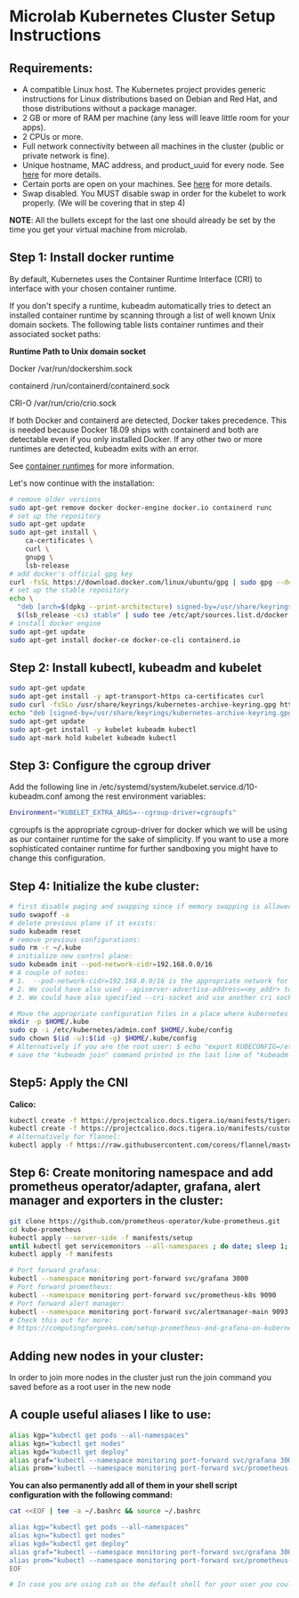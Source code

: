 # Microlab Kubernetes Cluster Setup Instructions

## Requirements: 
* A compatible Linux host. The Kubernetes project provides generic instructions for Linux distributions based on Debian and Red Hat, and those distributions without a package manager.
* 2 GB or more of RAM per machine (any less will leave little room for your apps).
* 2 CPUs or more.
* Full network connectivity between all machines in the cluster (public or private network is fine).
* Unique hostname, MAC address, and product_uuid for every node. See [here](https://kubernetes.io/docs/setup/production-environment/tools/kubeadm/install-kubeadm/#verify-mac-address) for more details.
* Certain ports are open on your machines. See [here](https://kubernetes.io/docs/setup/production-environment/tools/kubeadm/install-kubeadm/#check-required-ports) for more details.
* Swap disabled. You MUST disable swap in order for the kubelet to work properly. (We will be covering that in step 4)
 
 **NOTE**: All the bullets except for the last one should already be set by the time you get your virtual machine from microlab.

## Step 1: Install docker runtime 
By default, Kubernetes uses the Container Runtime Interface (CRI) to interface with your chosen container runtime.

If you don't specify a runtime, kubeadm automatically tries to detect an installed container runtime by scanning through a list of well known Unix domain sockets. The following table lists container runtimes and their associated socket paths:

**Runtime	Path to Unix domain socket**

Docker	/var/run/dockershim.sock

containerd	/run/containerd/containerd.sock

CRI-O	/var/run/crio/crio.sock

If both Docker and containerd are detected, Docker takes precedence. This is needed because Docker 18.09 ships with containerd and both are detectable even if you only installed Docker. If any other two or more runtimes are detected, kubeadm exits with an error.

See [container runtimes](https://kubernetes.io/docs/setup/production-environment/container-runtimes/) for more information.

Let's now continue with the installation:
```bash 
# remove older versions
sudo apt-get remove docker docker-engine docker.io containerd runc
# set up the repository
sudo apt-get update
sudo apt-get install \
    ca-certificates \
    curl \
    gnupg \
    lsb-release
# add docker's official gpg key
curl -fsSL https://download.docker.com/linux/ubuntu/gpg | sudo gpg --dearmor -o /usr/share/keyrings/docker-archive-keyring.gpg
# set up the stable repository
echo \
  "deb [arch=$(dpkg --print-architecture) signed-by=/usr/share/keyrings/docker-archive-keyring.gpg] https://download.docker.com/linux/ubuntu \
  $(lsb_release -cs) stable" | sudo tee /etc/apt/sources.list.d/docker.list > /dev/null
# install docker engine
sudo apt-get update
sudo apt-get install docker-ce docker-ce-cli containerd.io

```

## Step 2: Install kubectl, kubeadm and kubelet
```bash 
sudo apt-get update
sudo apt-get install -y apt-transport-https ca-certificates curl
sudo curl -fsSLo /usr/share/keyrings/kubernetes-archive-keyring.gpg https://packages.cloud.google.com/apt/doc/apt-key.gpg
echo "deb [signed-by=/usr/share/keyrings/kubernetes-archive-keyring.gpg] https://apt.kubernetes.io/ kubernetes-xenial main" | sudo tee /etc/apt/sources.list.d/kubernetes.list
sudo apt-get update
sudo apt-get install -y kubelet kubeadm kubectl
sudo apt-mark hold kubelet kubeadm kubectl
```


## Step 3: Configure the cgroup driver

Add the following line in /etc/systemd/system/kubelet.service.d/10-kubeadm.conf among the rest environment variables:
```bash
Environment="KUBELET_EXTRA_ARGS=--cgroup-driver=cgroupfs"
```
cgroupfs is the appropriate cgroup-driver for docker which we will be using as our container runtime for the sake of simplicity. If you want to use a more sophisticated container runtime for further sandboxing you might have to change this configuration.


## Step 4: Initialize the kube cluster:


```bash
# first disable paging and swapping since if memory swapping is allowed this can lead to stability issues when the scheduler tries to deploy a pod:
sudo swapoff -a
# delete previous plane if it exists:
sudo kubeadm reset
# remove previous configurations:
sudo rm -r ~/.kube
# initialize new control plane:
sudo kubeadm init --pod-network-cidr=192.168.0.0/16
# A couple of notes:
# 1.  --pod-network-cidr=192.168.0.0/16 is the appropriate network for calico cni which we will be using, --pod-network-cidr=10.244.0.0/16 is for flannel
# 2. We could have also used --apiserver-advertise-address=<my_addr> to specify which ip we want the control plane to advertise to others, but since we didn't, kubelet will find the default network inteface and use its ip.
# 3. We could have also specified --cri-socket and use another cri socket (e.g. containerd.sock) in order to make kubernetes play with other container runtimes (such as gVisor) too but for now we will just keep things simple.  

# Move the appropriate configuration files in a place where kubernetes can find them, and give them the appropriate privileges:
mkdir -p $HOME/.kube
sudo cp -i /etc/kubernetes/admin.conf $HOME/.kube/config
sudo chown $(id -u):$(id -g) $HOME/.kube/config
# Alternatively if you are the root user: $ echo "export KUBECONFIG=/etc/kubernetes/admin.conf" | tee -a ~/.bashrc && source ~/.bashrc
# save the "kubeadm join" command printed in the last line of "kubeadm init" output in a file because you will need it to add workers in the cluster. 
```
## Step5: Apply the CNI 
**Calico:**
```bash
kubectl create -f https://projectcalico.docs.tigera.io/manifests/tigera-operator.yaml
kubectl create -f https://projectcalico.docs.tigera.io/manifests/custom-resources.yaml
# Alternatively for flannel:
kubectl apply -f https://raw.githubusercontent.com/coreos/flannel/master/Documentation/kube-flannel.yml
```
## Step 6: Create monitoring namespace and add prometheus operator/adapter, grafana, alert manager and exporters in the cluster:
```bash 
git clone https://github.com/prometheus-operator/kube-prometheus.git
cd kube-prometheus
kubectl apply --server-side -f manifests/setup
until kubectl get servicemonitors --all-namespaces ; do date; sleep 1; echo ""; done
kubectl apply -f manifests

# Port forward grafana:
kubectl --namespace monitoring port-forward svc/grafana 3000
# Port forward prometheus:
kubectl --namespace monitoring port-forward svc/prometheus-k8s 9090
# Port forward alert manager:
kubectl --namespace monitoring port-forward svc/alertmanager-main 9093
# Check this out for more: 
# https://computingforgeeks.com/setup-prometheus-and-grafana-on-kubernetes/
```

## Adding new nodes in your cluster:
In order to join more nodes in the cluster just run the join command you saved before as a root user in the new node

## A couple useful aliases I like to use:
```bash
alias kgp="kubectl get pods --all-namespaces"
alias kgn="kubectl get nodes"
alias kgd="kubectl get deploy"
alias graf="kubectl --namespace monitoring port-forward svc/grafana 3000"
alias prom="kubectl --namespace monitoring port-forward svc/prometheus-k8s 9090"
```

**You can also permanently add all of them in your shell script configuration with the following command:**
```bash
cat <<EOF | tee -a ~/.bashrc && source ~/.bashrc

alias kgp="kubectl get pods --all-namespaces"
alias kgn="kubectl get nodes"
alias kgd="kubectl get deploy"
alias graf="kubectl --namespace monitoring port-forward svc/grafana 3000"
alias prom="kubectl --namespace monitoring port-forward svc/prometheus-k8s 9090"
EOF

# In case you are using zsh as the default shell for your user you could use the same command as above by replacing "bashrc" either with "zshrc" or "profile"
```